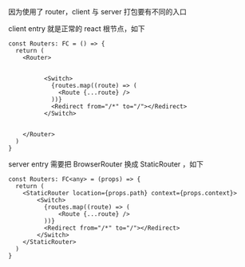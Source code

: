 因为使用了 router，client 与 server 打包要有不同的入口

client entry 就是正常的 react 根节点，如下

```
const Routers: FC = () => {
  return (
    <Router>


          <Switch>
            {routes.map((route) => (
              <Route {...route} />
            ))}
            <Redirect from="/*" to="/"></Redirect>
          </Switch>


    </Router>
  )
}
```

server entry 需要把 BrowserRouter 换成 StaticRouter ，如下

```
const Routers: FC<any> = (props) => {
  return (
    <StaticRouter location={props.path} context={props.context}>
        <Switch>
          {routes.map((route) => (
              <Route {...route} />
          ))}
          <Redirect from="/*" to="/"></Redirect>
        </Switch>
    </StaticRouter>
  )
}
```
